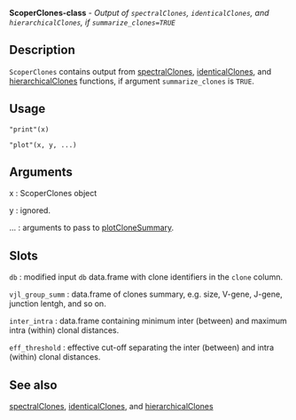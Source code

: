 **ScoperClones-class** - *Output of `spectralClones`, `identicalClones`, and `hierarchicalClones`, 
if `summarize_clones=TRUE`*

Description
--------------------

`ScoperClones` contains output from [spectralClones](spectralClones.md), [identicalClones](identicalClones.md), 
and [hierarchicalClones](hierarchicalClones.md) functions, if argument `summarize_clones` is `TRUE`.


Usage
--------------------
```
"print"(x)
```
```
"plot"(x, y, ...)
```

Arguments
-------------------

x
:   ScoperClones object

y
:   ignored.

...
:   arguments to pass to [plotCloneSummary](plotCloneSummary.md).




Slots
-------------------



`db`
:   modified input `db` data.frame with clone identifiers in the `clone` 
column.

`vjl_group_summ`
:   data.frame of clones summary, e.g. size, V-gene, J-gene, junction lentgh,
and so on.

`inter_intra`
:   data.frame containing minimum inter (between) and maximum intra (within) 
clonal distances.

`eff_threshold`
:   effective cut-off separating the inter (between) and intra (within) clonal 
distances.




See also
-------------------

[spectralClones](spectralClones.md), [identicalClones](identicalClones.md), and [hierarchicalClones](hierarchicalClones.md)






